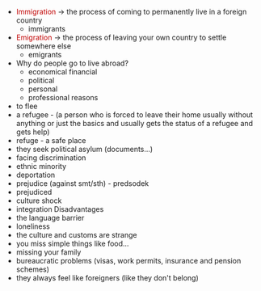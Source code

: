- <font color="#c00000">Immigration</font> $\rightarrow$ the process of coming to permanently live in a foreign country
	- immigrants
- <font color="#c00000">Emigration</font> $\rightarrow$ the process of leaving your own country to settle somewhere else
	- emigrants
- Why do people go to live abroad?
	- economical financial
	- political
	- personal
	- professional reasons
- to flee
- a refugee - (a person who is forced to leave their home usually without anything or just the basics and usually gets the status of a refugee and gets help)
- refuge - a safe place
- they seek political asylum (documents...)
- facing discrimination
- ethnic minority
- deportation
- prejudice (against smt/sth) - predsodek
- prejudiced
- culture shock
- integration
Disadvantages
-  the language barrier
- loneliness 
- the culture and customs are strange
- you miss simple things like food...
- missing your family
- bureaucratic problems (visas, work permits, insurance and pension schemes)
- they always feel like foreigners (like they don't belong)
